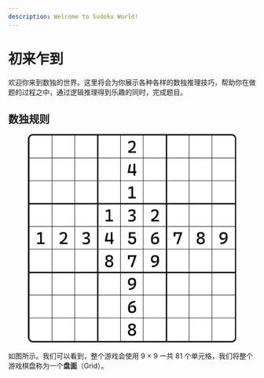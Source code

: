 ```yaml
---
description: Welcome to Sudoku World!
---
```


# 初来乍到

欢迎你来到数独的世界。这里将会为你展示各种各样的数独推理技巧，帮助你在做题的过程之中，通过逻辑推理得到乐趣的同时，完成题目。

## 数独规则 <a href="#rules-of-sudoku" id="rules-of-sudoku"></a>

<figure><img src="../.gitbook/assets/image-20250128145400920.png" alt=""><figcaption></figcaption></figure>

如图所示。我们可以看到，整个游戏会使用 9 × 9 一共 81 个单元格，我们将整个游戏棋盘称为一个**盘面**（Grid）。
